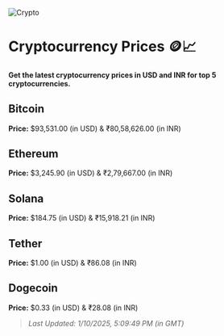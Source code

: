 
![Crypto](https://www.techguide.com.au/wp-content/uploads/2020/11/crypto3.jpeg)

# Cryptocurrency Prices 🪙📈

#### Get the latest cryptocurrency prices in USD and INR for top 5 cryptocurrencies.

## Bitcoin

**Price:** $93,531.00 (in USD) & ₹80,58,626.00 (in INR)

## Ethereum

**Price:** $3,245.90 (in USD) & ₹2,79,667.00 (in INR)

## Solana

**Price:** $184.75 (in USD) & ₹15,918.21 (in INR)

## Tether

**Price:** $1.00 (in USD) & ₹86.08 (in INR)

## Dogecoin

**Price:** $0.33 (in USD) & ₹28.08 (in INR)

> _Last Updated: 1/10/2025, 5:09:49 PM (in GMT)_
